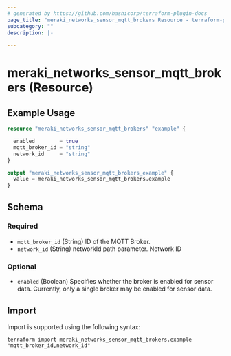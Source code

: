 ```yaml
---
# generated by https://github.com/hashicorp/terraform-plugin-docs
page_title: "meraki_networks_sensor_mqtt_brokers Resource - terraform-provider-meraki"
subcategory: ""
description: |-
  
---
```


# meraki_networks_sensor_mqtt_brokers (Resource)



## Example Usage

```terraform
resource "meraki_networks_sensor_mqtt_brokers" "example" {

  enabled        = true
  mqtt_broker_id = "string"
  network_id     = "string"
}

output "meraki_networks_sensor_mqtt_brokers_example" {
  value = meraki_networks_sensor_mqtt_brokers.example
}
```

<!-- schema generated by tfplugindocs -->
## Schema

### Required

- `mqtt_broker_id` (String) ID of the MQTT Broker.
- `network_id` (String) networkId path parameter. Network ID

### Optional

- `enabled` (Boolean) Specifies whether the broker is enabled for sensor data. Currently, only a single broker may be enabled for sensor data.

## Import

Import is supported using the following syntax:

```shell
terraform import meraki_networks_sensor_mqtt_brokers.example "mqtt_broker_id,network_id"
```
